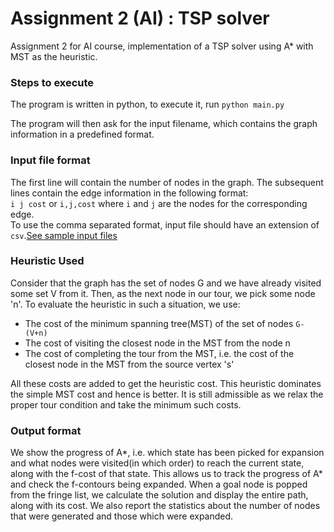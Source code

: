 # Assignment 2 (AI) : TSP solver

Assignment 2 for AI course, implementation of a TSP solver using A\* with MST as the heuristic.

### Steps to execute

The program is written in python, to execute it, run
`python main.py`

The program will then ask for the input filename, which contains the graph information in a predefined format.

### Input file format

The first line will contain the number of nodes in the graph. The subsequent lines contain the edge information in the following format: <br/>
`i j cost` or `i,j,cost` where `i` and `j` are the nodes for the corresponding edge. <br/>
To use the comma separated format, input file should have an extension of `csv`.[See sample input files](test_graphs_csv/15nodes.csv)

### Heuristic Used

Consider that the graph has the set of nodes G and we have already visited some set V from it. Then, as the next node in our tour, we pick some node 'n'. To evaluate the heuristic in such a situation, we use:

- The cost of the minimum spanning tree(MST) of the set of nodes `G-(V+n)`
- The cost of visiting the closest node in the MST from the node n
- The cost of completing the tour from the MST, i.e. the cost of the closest node in the MST from the source vertex 's'

All these costs are added to get the heuristic cost. This heuristic dominates the simple MST cost and hence is better. It is still admissible as we relax the proper tour condition and take the minimum such costs.

### Output format

We show the progress of A\*, i.e. which state has been picked for expansion and what nodes were visited(in which order) to reach the current state, along with the f-cost of that state.
This allows us to track the progress of A\* and check the f-contours being expanded.
When a goal node is popped from the fringe list, we calculate the solution and display the entire path, along with its cost. We also report the statistics about the number of nodes that were generated and those which were expanded.
